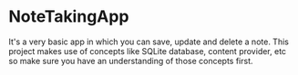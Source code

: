 # NoteTakingApp
It's a very basic app in which you can save, update and delete a note. 
This project makes use of concepts like SQLite database, content provider, etc so make sure you have an understanding of those concepts first.
